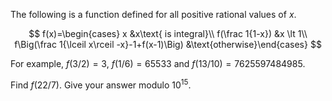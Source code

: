 The following is a function defined for all positive rational values of $x$.

$$	f(x)=\begin{cases} x  &x\text{ is integral}\\
					f(\frac 1{1-x})	&x \lt 1\\
					f\Big(\frac 1{\lceil x\rceil -x}-1+f(x-1)\Big)	&\text{otherwise}\end{cases}	$$

For example, $f(3/2)=3$, $f(1/6) = 65533$ and $f(13/10) = 7625597484985$.


Find $f(22/7)$. Give your answer modulo $10^{15}$.